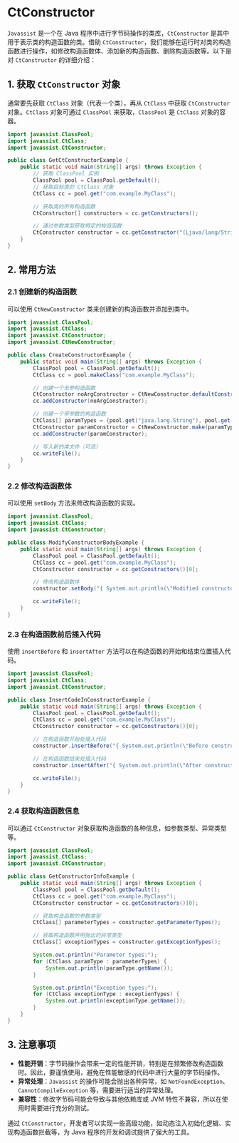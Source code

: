 # CtConstructor

`Javassist` 是一个在 Java 程序中进行字节码操作的类库，`CtConstructor` 是其中用于表示类的构造函数的类。借助 `CtConstructor`，我们能够在运行时对类的构造函数进行操作，如修改构造函数体、添加新的构造函数、删除构造函数等。以下是对 `CtConstructor` 的详细介绍：

## 1. 获取 `CtConstructor` 对象

通常要先获取 `CtClass` 对象（代表一个类），再从 `CtClass` 中获取 `CtConstructor` 对象。`CtClass` 对象可通过 `ClassPool` 来获取，`ClassPool` 是 `CtClass` 对象的容器。

```java
import javassist.ClassPool;
import javassist.CtClass;
import javassist.CtConstructor;

public class GetCtConstructorExample {
    public static void main(String[] args) throws Exception {
        // 获取 ClassPool 实例
        ClassPool pool = ClassPool.getDefault();
        // 获取目标类的 CtClass 对象
        CtClass cc = pool.get("com.example.MyClass");

        // 获取类的所有构造函数
        CtConstructor[] constructors = cc.getConstructors();

        // 通过参数类型获取特定的构造函数
        CtConstructor constructor = cc.getConstructor("(Ljava/lang/String;I)");
    }
}
```

## 2. 常用方法

### 2.1 创建新的构造函数

可以使用 `CtNewConstructor` 类来创建新的构造函数并添加到类中。

```java
import javassist.ClassPool;
import javassist.CtClass;
import javassist.CtConstructor;
import javassist.CtNewConstructor;

public class CreateConstructorExample {
    public static void main(String[] args) throws Exception {
        ClassPool pool = ClassPool.getDefault();
        CtClass cc = pool.makeClass("com.example.MyClass");

        // 创建一个无参构造函数
        CtConstructor noArgConstructor = CtNewConstructor.defaultConstructor(cc);
        cc.addConstructor(noArgConstructor);

        // 创建一个带参数的构造函数
        CtClass[] paramTypes = {pool.get("java.lang.String"), pool.get("int")};
        CtConstructor paramConstructor = CtNewConstructor.make(paramTypes, new CtClass[0], "{ System.out.println(\"Parameterized constructor called: \" + $1 + \", \" + $2); }", cc);
        cc.addConstructor(paramConstructor);

        // 写入新的类文件（可选）
        cc.writeFile();
    }
}
```

### 2.2 修改构造函数体

可以使用 `setBody` 方法来修改构造函数的实现。

```java
import javassist.ClassPool;
import javassist.CtClass;
import javassist.CtConstructor;

public class ModifyConstructorBodyExample {
    public static void main(String[] args) throws Exception {
        ClassPool pool = ClassPool.getDefault();
        CtClass cc = pool.get("com.example.MyClass");
        CtConstructor constructor = cc.getConstructors()[0];

        // 修改构造函数体
        constructor.setBody("{ System.out.println(\"Modified constructor body\"); }");

        cc.writeFile();
    }
}
```

### 2.3 在构造函数前后插入代码

使用 `insertBefore` 和 `insertAfter` 方法可以在构造函数的开始和结束位置插入代码。

```java
import javassist.ClassPool;
import javassist.CtClass;
import javassist.CtConstructor;

public class InsertCodeInConstructorExample {
    public static void main(String[] args) throws Exception {
        ClassPool pool = ClassPool.getDefault();
        CtClass cc = pool.get("com.example.MyClass");
        CtConstructor constructor = cc.getConstructors()[0];

        // 在构造函数开始处插入代码
        constructor.insertBefore("{ System.out.println(\"Before constructor execution\"); }");

        // 在构造函数结束处插入代码
        constructor.insertAfter("{ System.out.println(\"After constructor execution\"); }");

        cc.writeFile();
    }
}
```

### 2.4 获取构造函数信息

可以通过 `CtConstructor` 对象获取构造函数的各种信息，如参数类型、异常类型等。

```java
import javassist.ClassPool;
import javassist.CtClass;
import javassist.CtConstructor;

public class GetConstructorInfoExample {
    public static void main(String[] args) throws Exception {
        ClassPool pool = ClassPool.getDefault();
        CtClass cc = pool.get("com.example.MyClass");
        CtConstructor constructor = cc.getConstructors()[0];

        // 获取构造函数的参数类型
        CtClass[] parameterTypes = constructor.getParameterTypes();

        // 获取构造函数声明抛出的异常类型
        CtClass[] exceptionTypes = constructor.getExceptionTypes();

        System.out.println("Parameter types:");
        for (CtClass paramType : parameterTypes) {
            System.out.println(paramType.getName());
        }

        System.out.println("Exception types:");
        for (CtClass exceptionType : exceptionTypes) {
            System.out.println(exceptionType.getName());
        }
    }
}
```

## 3. 注意事项

- **性能开销**：字节码操作会带来一定的性能开销，特别是在频繁修改构造函数时。因此，要谨慎使用，避免在性能敏感的代码中进行大量的字节码操作。
- **异常处理**：`Javassist` 的操作可能会抛出各种异常，如 `NotFoundException`、`CannotCompileException` 等，需要进行适当的异常处理。
- **兼容性**：修改字节码可能会导致与其他依赖库或 JVM 特性不兼容，所以在使用时需要进行充分的测试。

通过 `CtConstructor`，开发者可以实现一些高级功能，如动态注入初始化逻辑、实现构造函数拦截等，为 Java 程序的开发和调试提供了强大的工具。
